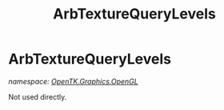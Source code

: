 ﻿---
title: ArbTextureQueryLevels
---

# ArbTextureQueryLevels
_namespace: [OpenTK.Graphics.OpenGL](N-OpenTK.Graphics.OpenGL.html)_

Not used directly.




